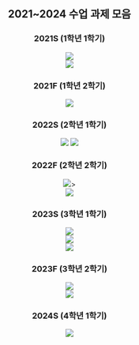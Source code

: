 <div align=center> 
<h2> 2021~2024 수업 과제 모음 </h2>


<h3>2021S (1학년 1학기)</h3> 
<img src="https://img.shields.io/badge/Interactive Programming-3776AB?style=for-the-badge&logo=python&logoColor=white"><br>
<img src="https://img.shields.io/badge/Software and problem solving-3776AB?style=for-the-badge&logo=python&logoColor=white">


<h3> 2021F (1학년 2학기)</h3>
<img src="https://img.shields.io/badge/Basic Programming-A8B9CC?style=for-the-badge&logo=C&logoColor=white">


<h3> 2022S (2학년 1학기)</h3>
<img src="https://img.shields.io/badge/Data Structure-A8B9CC?style=for-the-badge&logo=C&logoColor=white">
<img src="https://img.shields.io/badge/Java Programming-FB923C?style=for-the-badge&logo=OpenJDK&logoColor=white">

<h3> 2022F (2학년 2학기)</h3>
<img src="https://img.shields.io/badge/System Programming-A8B9CC?style=for-the-badge&logo=C&logoColor=white">><br>
<img src="https://img.shields.io/badge/Linear Algebra Programming Project-3776AB?style=for-the-badge&logo=python&logoColor=white">


<h3> 2023S (3학년 1학기)</h3>
<img src="https://img.shields.io/badge/Algorithm1-3776AB?style=for-the-badge&logo=python&logoColor=white"><br>
<img src="https://img.shields.io/badge/Network Programming-A8B9CC?style=for-the-badge&logo=C&logoColor=white"><br>
<img src="https://img.shields.io/badge/Artificial Intelligence-3776AB?style=for-the-badge&logo=python&logoColor=white">


<h3> 2023F (3학년 2학기)</h3>
<img src="https://img.shields.io/badge/Algorithm2-3776AB?style=for-the-badge&logo=python&logoColor=white"><br>
<img src="https://img.shields.io/badge/Introduction to Machine Learning-3776AB?style=for-the-badge&logo=python&logoColor=white">

<h3> 2024S (4학년 1학기)</h3>
<img src="https://img.shields.io/badge/Deep Learning-3776AB?style=for-the-badge&logo=python&logoColor=white">

</div>



